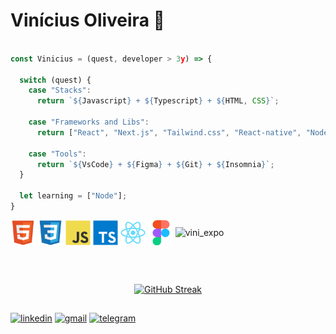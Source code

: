 
<h1 align="start">Vinícius Oliveira 💫</h1>

```js

const Vinicius = (quest, developer > 3y) => {

  switch (quest) {
    case "Stacks":
      return `${Javascript} + ${Typescript} + ${HTML, CSS}`;
    
    case "Frameworks and Libs":
      return ["React", "Next.js", "Tailwind.css", "React-native", "Node.js"];
    
    case "Tools":
      return `${VsCode} + ${Figma} + ${Git} + ${Insomnia}`;
  }
  
  let learning = ["Node"];
}

```

<div style="display: inline-block" align="center">
  <img align="center" height="40" width="40" src="https://raw.githubusercontent.com/devicons/devicon/master/icons/html5/html5-original.svg" alt="vini_html">
  <img align="center" height="40" width="40" src="https://raw.githubusercontent.com/devicons/devicon/master/icons/css3/css3-original.svg" alt="vini_css">
  <img align="center" height="40" width="40" src="https://raw.githubusercontent.com/devicons/devicon/master/icons/javascript/javascript-original.svg" alt="vini_js">
  <img align="center" height="40" width="40" src="https://raw.githubusercontent.com/devicons/devicon/master/icons/typescript/typescript-original.svg" alt="vini_type">
  <img align="center" height="40" width="40" src="https://raw.githubusercontent.com/devicons/devicon/master/icons/react/react-original.svg" alt="vini_react">
  <img align="center" height="40" width="40" src="https://raw.githubusercontent.com/devicons/devicon/master/icons/figma/figma-original.svg" alt="vini_figma">
  <img align="center" height="40" width="40" src="https://cdn.icon-icons.com/icons2/2389/PNG/512/expo_logo_icon_145293.png" alt="vini_expo">
  
</div>

<br><br>

<div align="center">
  
  [![GitHub Streak](https://github-readme-streak-stats.herokuapp.com?user=vini54&theme=cobalt&hide_border=true&date_format=M%20j%5B%2C%20Y%5D)](https://git.io/streak-stats)

</div>

##
  
<div>
<a href="https://linkedin.com/in/vinícius-oliveira-b3480a218" target="_blank"><img src="https://img.shields.io/badge/LinkedIn-0077B5?style=for-the-badge&logo=linkedin&logoColor=white" alt="linkedin" target="_blank"></a>
<a href="mailto:vinioli544@gmail.com" target="_blank"><img src="https://img.shields.io/badge/Gmail-D14836?style=for-the-badge&logo=gmail&logoColor=white" alt="gmail" target="_blank"></a>
<a href="https://t.me/vinicius_54" target="_blank"><img src="https://img.shields.io/badge/Telegram-2CA5E0?style=for-the-badge&logo=telegram&logoColor=white" alt="telegram" target="_blank"></a>
</div>

<!--![Snake animation](https://github.com/vini54/vini54/blob/output/github-contribution-grid-snake.svg) -->

